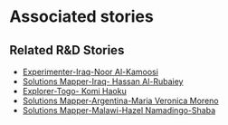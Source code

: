 # Associated stories

<!-- !!DO NOT REMOVE!! start autogenerated hyperlinks -->
## Related R&D Stories
- [Experimenter\-Iraq\-Noor Al\-Kamoosi](/stories/?doc=Experimenters_IRQ)
- [Solutions Mapper\-Iraq\- Hassan Al\-Rubaiey](/stories/?doc=SolutionMappers_IRQ)
- [Explorer\-Togo\- Komi Haoku](/stories/?doc=Explorers_TGO)
- [Solutions Mapper\-Argentina\-Maria Veronica Moreno](/stories/?doc=SolutionMappers_ARG)
- [Solutions Mapper\-Malawi\-Hazel Namadingo\-Shaba](/stories/?doc=SolutionMappers_MWI)
<!-- !!DO NOT REMOVE!! end autogenerated hyperlinks -->